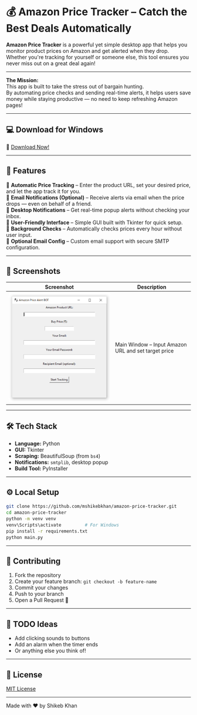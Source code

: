 # 💰 Amazon Price Tracker – Catch the Best Deals Automatically

**Amazon Price Tracker** is a powerful yet simple desktop app that helps you monitor product prices on Amazon and get alerted when they drop.  
Whether you're tracking for yourself or someone else, this tool ensures you never miss out on a great deal again!

---

**The Mission:**  
This app is built to take the stress out of bargain hunting.  
By automating price checks and sending real-time alerts, it helps users save money while staying productive — no need to keep refreshing Amazon pages!

---

## 💻 Download for Windows

🔗 [Download Now!](https://github.com/yourusername/amazon-price-tracker/releases/download/v1.0.0/AmazonPriceTracker.exe)

---

## 🚀 Features

💸 **Automatic Price Tracking** – Enter the product URL, set your desired price, and let the app track it for you.  
📩 **Email Notifications (Optional)** – Receive alerts via email when the price drops — even on behalf of a friend.  
🔔 **Desktop Notifications** – Get real-time popup alerts without checking your inbox.  
🧠 **User-Friendly Interface** – Simple GUI built with Tkinter for quick setup.  
🔄 **Background Checks** – Automatically checks prices every hour without user input.  
🔐 **Optional Email Config** – Custom email support with secure SMTP configuration.

---

## 📸 Screenshots

| Screenshot | Description |
|------------|-------------|
| ![Main](screenshots/main_window.PNG) | Main Window – Input Amazon URL and set target price |

---

## 🛠 Tech Stack

- **Language:** Python  
- **GUI:** Tkinter  
- **Scraping:** BeautifulSoup (from `bs4`)  
- **Notifications:** `smtplib`, desktop popup  
- **Build Tool:** PyInstaller

---

## ⚙️ Local Setup

```bash
git clone https://github.com/mshikebkhan/amazon-price-tracker.git
cd amazon-price-tracker
python -m venv venv
venv\Scripts\activate         # For Windows
pip install -r requirements.txt
python main.py
```
---

## 👥 Contributing

1. Fork the repository
2. Create your feature branch: `git checkout -b feature-name`
3. Commit your changes
4. Push to your branch
5. Open a Pull Request 🚀

---

## 📌 TODO Ideas

- Add clicking sounds to buttons
- Add an alarm when the timer ends
- Or anything else you think of!

---

## 📄 License

[MIT License](LICENSE)

---

Made with ❤️ by Shikeb Khan
